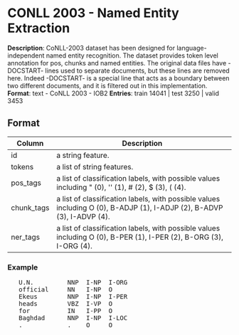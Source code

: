 # CONLL 2003 - Named Entity Extraction
**Description**: CoNLL-2003 dataset has been designed for language-independent named entity recognition. The dataset provides token level annotation for pos, chunks and named entities. The original data files have -DOCSTART- lines used to separate documents, but these lines are removed here. Indeed -DOCSTART- is a special line that acts as a boundary between two different documents, and it is filtered out in this implementation.
**Format**: text - CoNLL 2003 - IOB2
**Entries**:  train 14041 |	test 3250 | valid 3453

## Format
| Column | Description        |
| ----- | ------------------ |
|id | a string feature. |
|tokens | a list of string features. |
| pos_tags | a list of classification labels, with possible values including " (0), '' (1), # (2), $ (3), ( (4). |
| chunk_tags| a list of classification labels, with possible values including O (0), B-ADJP (1), I-ADJP (2), B-ADVP (3), I-ADVP (4). |
|ner_tags| a list of classification labels, with possible values including O (0), B-PER (1), I-PER (2), B-ORG (3), I-ORG (4). |

### Example 
<pre>
   U.N.         NNP  I-NP  I-ORG 
   official     NN   I-NP  O 
   Ekeus        NNP  I-NP  I-PER 
   heads        VBZ  I-VP  O 
   for          IN   I-PP  O 
   Baghdad      NNP  I-NP  I-LOC 
   .            .    O     O
</pre>
